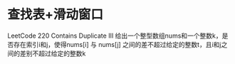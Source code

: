 # 查找表+滑动窗口


LeetCode 220  Contains Duplicate III
给出一个整型数组nums和一个整数k，是否存在索引i和j，使得nums[i] 与 nums[j]
之间的差不超过给定的整数t，且i和j之间的差别不超过给定的整数k




 